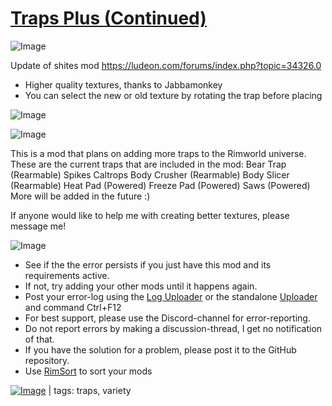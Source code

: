 # [Traps Plus (Continued)](https://steamcommunity.com/sharedfiles/filedetails/?id=2042706367)

![Image](https://i.imgur.com/buuPQel.png)

Update of shites mod
https://ludeon.com/forums/index.php?topic=34326.0

- Higher quality textures, thanks to Jabbamonkey
- You can select the new or old texture by rotating the trap before placing

![Image](https://i.imgur.com/pufA0kM.png)
	
![Image](https://i.imgur.com/Z4GOv8H.png)

This is a mod that plans on adding more traps to the Rimworld universe. These are the current traps that are included in the mod:
Bear Trap (Rearmable)
Spikes
Caltrops
Body Crusher (Rearmable)
Body Slicer (Rearmable)
Heat Pad (Powered)
Freeze Pad (Powered)
Saws (Powered)
More will be added in the future  :)

If anyone would like to help me with creating better textures, please message me!


![Image](https://i.imgur.com/PwoNOj4.png)



-  See if the the error persists if you just have this mod and its requirements active.
-  If not, try adding your other mods until it happens again.
-  Post your error-log using the [Log Uploader](https://steamcommunity.com/sharedfiles/filedetails/?id=2873415404) or the standalone [Uploader](https://steamcommunity.com/sharedfiles/filedetails/?id=2873415404) and command Ctrl+F12
-  For best support, please use the Discord-channel for error-reporting.
-  Do not report errors by making a discussion-thread, I get no notification of that.
-  If you have the solution for a problem, please post it to the GitHub repository.
-  Use [RimSort](https://github.com/RimSort/RimSort/releases/latest) to sort your mods

 

[![Image](https://img.shields.io/github/v/release/emipa606/TrapsPlus?label=latest%20version&style=plastic&color=9f1111&labelColor=black)](https://steamcommunity.com/sharedfiles/filedetails/changelog/2042706367) | tags: traps,  variety
